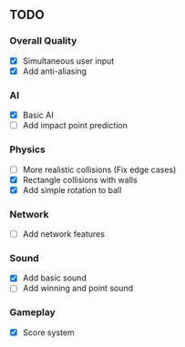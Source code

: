 ## TODO

### Overall Quality

- [x] Simultaneous user input
- [x] Add anti-aliasing

### AI

- [x] Basic AI
- [ ] Add impact point prediction

### Physics

- [ ] More realistic collisions (Fix edge cases)
- [x] Rectangle collisions with walls
- [x] Add simple rotation to ball

### Network

- [ ] Add network features

### Sound

- [x] Add basic sound
- [ ] Add winning and point sound

### Gameplay

- [x] Score system